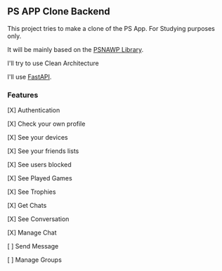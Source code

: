 ## PS APP Clone Backend

This project tries to make a clone of the PS App. For Studying purposes only.

It will be mainly based on the [PSNAWP Library](https://github.com/isFakeAccount/psnawp).

I'll try to use Clean Architecture

I'll use [FastAPI](https://fastapi.tiangolo.com/).

### Features
[X] Authentication

[X] Check your own profile

[X] See your devices

[X] See your friends lists

[X] See users blocked

[X] See Played Games

[X] See Trophies

[X] Get Chats

[X] See Conversation

[X] Manage Chat

[ ] Send Message

[ ] Manage Groups